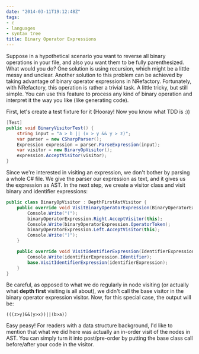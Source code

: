 ```yaml
---
date: "2014-03-11T19:12:48Z"
tags:
- c
- languages
- syntax tree
title: Binary Operator Expressions
---
```


Suppose in a hypothetical scenario you want to reverse all binary operations in your file, and also you want them to be fully parenthesized. What would you do? One solution is using recursion, which might be a little messy and unclear. Another solution to this problem can be achieved by taking advantage of binary operator expressions in NRefactory. Fortunately, with NRefactory, this operation is rather a trivial task. A little tricky, but still simple. You can use this feature to process any kind of binary operation and interpret it the way you like (like generating code).

First, let's create a test fixture for it (Hooray! Now you know what TDD is :))

```csharp
[Test]
public void BinaryVisitorTest() {
    string input = "a > b || (x > y && y > z)";
    var parser = new CSharpParser();
    Expression expression = parser.ParseExpression(input);
    var visitor = new BinaryOpVisitor();
    expression.AcceptVisitor(visitor);
}
```

Since we're interested in visiting an expression, we don't bother by parsing a whole C# file. We give the parser our expression as text, and it gives us the expression as AST. In the next step, we create a visitor class and visit binary and identifier expressions:

```csharp
public class BinaryOpVisitor : DepthFirstAstVisitor {
    public override void VisitBinaryOperatorExpression(BinaryOperatorExpression binaryOperatorExpression) {
        Console.Write("(");
        binaryOperatorExpression.Right.AcceptVisitor(this);
        Console.Write(binaryOperatorExpression.OperatorToken);
        binaryOperatorExpression.Left.AcceptVisitor(this);
        Console.Write(")");
    }

    public override void VisitIdentifierExpression(IdentifierExpression identifierExpression) {
        Console.Write(identifierExpression.Identifier);
        base.VisitIdentifierExpression(identifierExpression);
    }
}
```

Be careful, as opposed to what we do regularly in node visiting (or actually what **depth first** visiting is all about), we didn't call the base visitor in the binary operator expression visitor. Now, for this special case, the output will be:

```
(((z>y)&&(y>x))||(b>a))
```

Easy peasy! For readers with a data structure background, I'd like to mention that what we did here was actually an in-order visit of the nodes in AST. You can simply turn it into post/pre-order by putting the base class call before/after your code in the visitor.